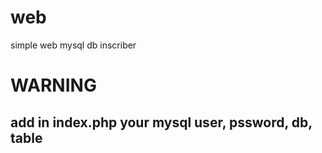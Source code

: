 # web
simple web mysql db inscriber

# WARNING
## add in index.php your mysql user, pssword, db, table
